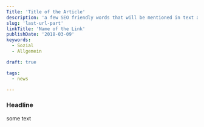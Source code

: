 ```yaml
---
Title: 'Title of the Article'
description: 'a few SEO friendly words that will be mentioned in text and headlines as well'
slug: 'last-url-part'
linkTitle: 'Name of the Link'
publishDate: '2018-03-09'
keywords:
  - Sozial
  - Allgemein

draft: true

tags:
  - news

---
```



### Headline

some text


